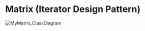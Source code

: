 # Matrix (Iterator Design Pattern)

![MyMatrix_ClassDiagram](https://user-images.githubusercontent.com/44247875/107162423-3e418880-69a3-11eb-9d41-f067b681382d.jpg)
